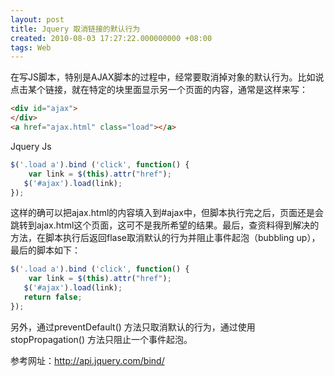 ```yaml
---
layout: post
title: Jquery 取消链接的默认行为
created: 2010-08-03 17:27:22.000000000 +08:00
tags: Web
---
```


在写JS脚本，特别是AJAX脚本的过程中，经常要取消掉对象的默认行为。比如说点击某个链接，就在特定的块里面显示另一个页面的内容，通常是这样来写：

```html
<div id="ajax">
</div>
<a href="ajax.html" class="load"></a>
```

Jquery Js

```javascript
$('.load a').bind ('click', function() {
    var link = $(this).attr("href");
   $('#ajax').load(link);
});
```

这样的确可以把ajax.html的内容填入到#ajax中，但脚本执行完之后，页面还是会跳转到ajax.html这个页面，这可不是我所希望的结果。最后，查资料得到解决的方法，在脚本执行后返回flase取消默认的行为并阻止事件起泡（bubbling up），最后的脚本如下：

```javascript
$('.load a').bind ('click', function() {
    var link = $(this).attr("href");
   $('#ajax').load(link);
   return false;
});
```

另外，通过preventDefault() 方法只取消默认的行为，通过使用 stopPropagation() 方法只阻止一个事件起泡。

参考网址：<a href="http://api.jquery.com/bind/" target="_blank">http://api.jquery.com/bind/</a>
